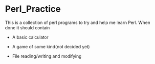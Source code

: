 Perl_Practice
=============

This is a collection of perl programs to try and help me learn Perl. When done it should contain

* A basic calculator 

* A game of some kind(not decided yet)

* File reading/writing and modifying
